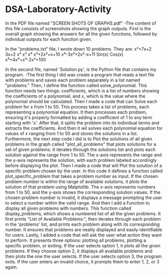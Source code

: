 # DSA-Laboratory-Activity

In the PDF file named "SCREEN SHOTS OF GRAPHS.pdf" 
      -The content of this file consists of screenshots showing the graph outputs. First is the overall graph showing the answers for all the given functions, followed by individual outputs for each function given.

In the "problems.txt" file, I wrote down 10 problems. They are:
      x²+7x+2
      3x+2
      x²
      x³
      x⁵
      x³+2x²+x+10
      x⁴-3x³+2x²-x+11
      Sin(x)
      Cos(x)
      x⁵+4x⁴+x³-2x²+100
      

In the second file, named 'Solution.py', is the Python file that contains my program.
      -The first thing I did was create a program that reads a text file with problems and saves each problem separately in a list named "problems." Then, I define the function called solve_polynomial. This function needs two things: coefficients, which is a list of numbers showing the coefficients of a polynomial, and x, which is the value where the polynomial should be calculated. Then I made a code that can Solve each problem for x from 1 to 50. This process takes a list of problems, each representing a polynomial equation. It then processes each problem, ensuring it's properly formatted by adding a coefficient of 1 to any term starting with 'x'. After that, it splits the problem into its individual terms and extracts the coefficients. And then it wil solves each polynomial equation for values of x ranging from 1 to 50 and stores the solutions in a list. Furthermore, the next step code i did is to Plot the solutions of all given problems in the graph called "plot_all_problems" that plots solutions for a set of given problems. It iterates through the solutions list and plots each solution against the range from 1 to 50. The x-axis represents the range and the y-axis represents the solution, with each problem labeled accordingly before displaying the plot. Then I made a code that will Plot the solution of a specific problem chosen by the user. In this code it defines a function called plot_specific_problem that takes a problem number as input. If the chosen problem number is within the range of available solutions, it plots the solution of that problem using Matplotlib. The x-axis represents numbers from 1 to 50, and the y-axis shows the corresponding solution values. If the chosen problem number is invalid, it displays a message prompting the user to select a number within the valid range. And then I add a Function to display all given problems with numbers. This function called display_problems, which shows a numbered list of all the given problems. It first prints "List of Available Problems:", then iterates through each problem in the 'problems' list, and prints each problem along with its corresponding number. It ensures that problems are neatly displayed and easily identifiable for users. Lastly, I added a code that will ask the user what action they want to perform. It presents three options: plotting all problems, plotting a specific problem, or exiting. If the user selects option 1, it plots all the given problems. If they choose option 2, it displays all available problems and then plots the one the user selects. If the user selects option 3, the program exits. If the user enters an invalid choice, it prompts them to enter 1, 2, or 3 again.





